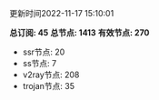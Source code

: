 更新时间2022-11-17 15:10:01

**总订阅: 45**
**总节点: 1413**
**有效节点: 270**
- ssr节点: 20
- ss节点: 7
- v2ray节点: 208
- trojan节点: 35
